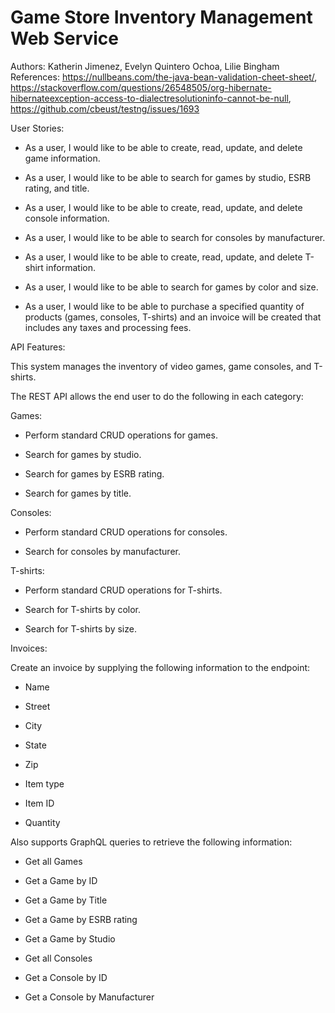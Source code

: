 # Game Store Inventory Management Web Service   
Authors: Katherin Jimenez, Evelyn Quintero Ochoa, Lilie Bingham   
References: https://nullbeans.com/the-java-bean-validation-cheet-sheet/, https://stackoverflow.com/questions/26548505/org-hibernate-hibernateexception-access-to-dialectresolutioninfo-cannot-be-null, https://github.com/cbeust/testng/issues/1693   


User Stories: 

- As a user, I would like to be able to create, read, update, and delete game information.

- As a user, I would like to be able to search for games by studio, ESRB rating, and title.

- As a user, I would like to be able to create, read, update, and delete console information.

- As a user, I would like to be able to search for consoles by manufacturer.

- As a user, I would like to be able to create, read, update, and delete T-shirt information.

- As a user, I would like to be able to search for games by color and size.

- As a user, I would like to be able to purchase a specified quantity of products (games, consoles, T-shirts) and an invoice will be created that includes any taxes and processing fees.


API Features:  

This system manages the inventory of video games, game consoles, and T-shirts.

The REST API allows the end user to do the following in each category:

  Games:

  - Perform standard CRUD operations for games.

  - Search for games by studio.

  - Search for games by ESRB rating.

  - Search for games by title.

  Consoles:

  - Perform standard CRUD operations for consoles.

  - Search for consoles by manufacturer.

  T-shirts:

  - Perform standard CRUD operations for T-shirts.

  - Search for T-shirts by color.

  - Search for T-shirts by size.

  Invoices:

  Create an invoice by supplying the following information to the endpoint:

  - Name

  - Street

  - City

  - State

  - Zip

  - Item type

  - Item ID

  - Quantity


Also supports GraphQL queries to retrieve the following information:

- Get all Games

- Get a Game by ID

- Get a Game by Title

- Get a Game by ESRB rating

- Get a Game by Studio

- Get all Consoles

- Get a Console by ID

- Get a Console by Manufacturer




